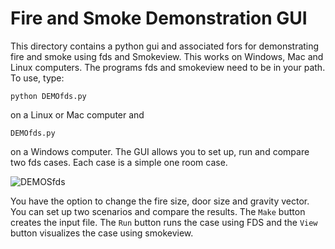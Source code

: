 # Fire and Smoke Demonstration GUI

This directory contains a python gui and associated fors for demonstrating fire and smoke using fds and Smokeview.  This works on Windows, Mac and Linux computers.  The programs fds and smokeview need to be in your path.  To use, type:

```python DEMOfds.py```

on a Linux or Mac computer and

```DEMOfds.py```

on a Windows computer. The GUI allows you to set up, run and compare two fds cases.  Each case is a simple one room case.  

![DEMOSfds](https://github.com/firemodels/smv/assets/12403014/bca85dba-29f3-4565-b914-de6b7631a622)

You have the option to change the fire size, door size and gravity vector.  You can set up two scenarios and compare the results. The `Make` button creates the input file.  The `Run` button runs the case using FDS and the `View` button visualizes the case using smokeview.




